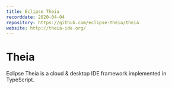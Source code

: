 ```yaml
---
title: Eclipse Theia
recorddate: 2020-04-04
repository: https://github.com/eclipse-theia/theia
website: http://theia-ide.org/
---
```


# Theia

Eclipse Theia is a cloud & desktop IDE framework implemented in TypeScript.
